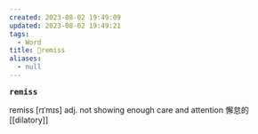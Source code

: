```yaml
---
created: 2023-08-02 19:49:09
updated: 2023-08-02 19:49:21
tags:
  - Word
title: 📖remiss
aliases:
  - null
---
```


<pre><strong>remiss</strong></pre>
remiss
[rɪˈmɪs]
adj. not showing enough care and attention 懈怠的
[[dilatory]]
